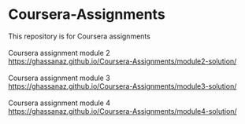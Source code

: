 # Coursera-Assignments
This repository is for Coursera assignments<br><br>
Coursera assignment module 2<br>
https://ghassanaz.github.io/Coursera-Assignments/module2-solution/ <br><br>
Coursera assignment module 3<br>
https://ghassanaz.github.io/Coursera-Assignments/module3-solution/ <br><br>
Coursera assignment module 4<br>
https://ghassanaz.github.io/Coursera-Assignments/module4-solution/
